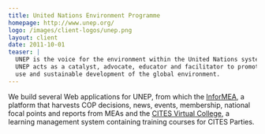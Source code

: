 ```yaml
---
title: United Nations Environment Programme
homepage: http://www.unep.org/
logo: /images/client-logos/unep.png
layout: client
date: 2011-10-01
teaser: |
  UNEP is the voice for the environment within the United Nations system.
  UNEP acts as a catalyst, advocate, educator and facilitator to promote the wise
  use and sustainable development of the global environment.
---
```


We build several Web applications for UNEP, from which the [InforMEA][], a platform
that harvests COP decisions, news, events, membership, national focal points and
reports from MEAs and the [CITES Virtual College][vc], a learning management system
containing training courses for CITES Parties.

[informea]: http://www.informea.org
[vc]: http://campusvirtual.unia.es/cites/


